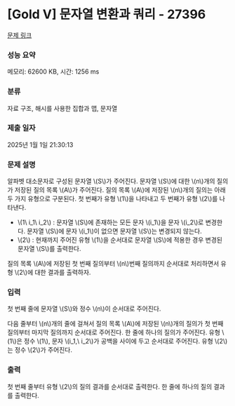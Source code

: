 # [Gold V] 문자열 변환과 쿼리 - 27396 

[문제 링크](https://www.acmicpc.net/problem/27396) 

### 성능 요약

메모리: 62600 KB, 시간: 1256 ms

### 분류

자료 구조, 해시를 사용한 집합과 맵, 문자열

### 제출 일자

2025년 1월 1일 21:30:13

### 문제 설명

<p>알파벳 대소문자로 구성된 문자열 \(S\)가 주어진다. 문자열 \(S\)에 대한 \(n\)개의 질의가 저장된 질의 목록 \(A\)가 주어진다. 질의 목록 \(A\)에 저장된 \(n\)개의 질의는 아래 두 가지 유형으로 구분된다. 첫 번째가 유형 \(1\)을 나타내고 두 번째가 유형 \(2\)를 나타낸다.</p>

<ul>
	<li>\(1\ i_1\ i_2\) : 문자열 \(S\)에 존재하는 모든 문자 \(i_1\)을 문자 \(i_2\)로 변경한다. 문자열 \(S\)에 문자 \(i_1\)이 없으면 문자열 \(S\)는 변경되지 않는다.</li>
	<li>\(2\) : 현재까지 주어진 유형 \(1\)을 순서대로 문자열 \(S\)에 적용한 경우 변경된 문자열 \(S\)를 출력한다.</li>
</ul>

<p>질의 목록 \(A\)에 저장된 첫 번째 질의부터 \(n\)번째 질의까지 순서대로 처리하면서 유형 \(2\)에 대한 결과를 출력하자.</p>

### 입력 

 <p>첫 번째 줄에 문자열 \(S\)와 정수 \(n\)이 순서대로 주어진다.</p>

<p>다음 줄부터 \(n\)개의 줄에 걸쳐서 질의 목록 \(A\)에 저장된 \(n\)개의 질의가 첫 번째 질의부터 마지막 질의까지 순서대로 주어진다. 한 줄에 하나의 질의가 주어진다. 유형 \(1\)은 정수 \(1\), 문자 \(i_1,\ i_2\)가 공백을 사이에 두고 순서대로 주어진다. 유형 \(2\)는 정수 \(2\)가 주어진다.</p>

### 출력 

 <p>첫 번째 줄부터 유형 \(2\)의 질의 결과를 순서대로 출력한다. 한 줄에 하나의 질의 결과를 출력한다.</p>

